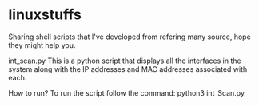 # linuxstuffs
Sharing shell scripts that I've developed from refering many source, hope they might help you.

int_scan.py
This is a python script that displays all the interfaces in the system along with the IP addresses and MAC addresses associated with each.

How to run?
To run the script follow the command:
python3 int_Scan.py
